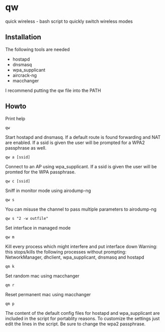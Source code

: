 # qw
quick wireless - bash script to quickly switch wireless modes

## Installation
The following tools are needed
* hostapd
* dnsmasq
* wpa\_supplicant
* aircrack-ng
* macchanger

I recommend putting the qw file into the PATH

## Howto
Print help

    qw

Start hostapd and dnsmasq. If a default route is found forwarding and NAT are enabled.
If a ssid is given the user will be prompted for a WPA2 passphrase as well.

    qw a [ssid]

Connect to an AP using wpa\_supplicant. If a ssid is given the user will be promted for the
WPA passphrase.

    qw c [ssid]

Sniff in monitor mode using airodump-ng

    qw s

You can misuse the channel to pass multiple parameters to airodump-ng

    qw s "2 -w outfile"

Set interface in managed mode

    qw m

Kill every process which might interfere and put interface down
Warning: this stops/kills the following processes without prompting:
NetworkManager, dhclient, wpa\_supplicant, dnsmasq and hostapd

    qm k

Set random mac using macchanger

    qm r

Reset permanent mac using macchanger

    qm p

The content of the default config files for hostapd and wpa\_supplicant are 
included in the script for portablity reasons. To customize the settings
just edit the lines in the script.
Be sure to change the wpa2 passphrase.
